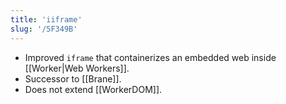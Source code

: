 ```yaml
---
title: 'iiframe'
slug: '/5F349B'
---
```


- Improved `iframe` that containerizes an embedded web inside [[Worker|Web Workers]].
- Successor to [[Brane]].
- Does not extend [[WorkerDOM]].
